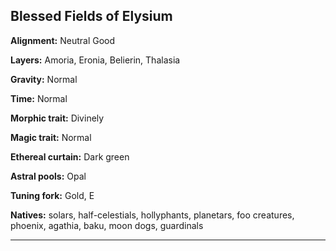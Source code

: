 ﻿## Blessed Fields of Elysium

**Alignment:** Neutral Good

**Layers:** Amoria, Eronia, Belierin, Thalasia

**Gravity:** Normal

**Time:** Normal

**Morphic trait:** Divinely

**Magic trait:** Normal

**Ethereal curtain:** Dark green

**Astral pools:** Opal

**Tuning fork:** Gold, E

**Natives:** solars, half-celestials, hollyphants, planetars, foo creatures, phoenix, agathia, baku, moon dogs, guardinals

---

